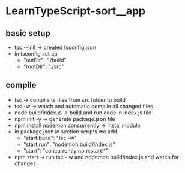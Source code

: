 # LearnTypeScript-sort\_\_app

## basic setup

- tsc --init -> created tsconfig.json
- in tsconfig set up
  - "outDir": "./build"
  - "rootDir": "./src"

## compile

- tsc -> compile ts files from src folder to build
- tsc -w -> watch and automatic compile all changed files
- node build/index.js -> build and run code in index.js file
- npm init -y -> generate package.json file
- npm install nodemon concurrently -> instal module
- in package.json in section scripts we add
  - "start:build": "tsc -w"
  - "start:run": "nodemon build/index.js"
  - "start": "concurrently npm:start:\*"
- npm start -> run tsc - w and nodemon build/index.js and watch for changes
